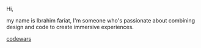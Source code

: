 Hi, 

my name is Ibrahim fariat, I'm someone who's passionate about combining design and code to create immersive experiences.


[codewars](URL:https://www.codewars.com/users/fariato/badges/large)